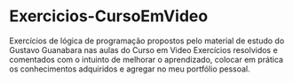 # Exercicios-CursoEmVideo
Exercícios de lógica de programação propostos pelo material de estudo do Gustavo Guanabara nas aulas do Curso em Video
Exercícios resolvidos e comentados com o intuinto de melhorar o aprendizado, colocar em prática os conhecimentos adquiridos e agregar no meu portfólio pessoal.
